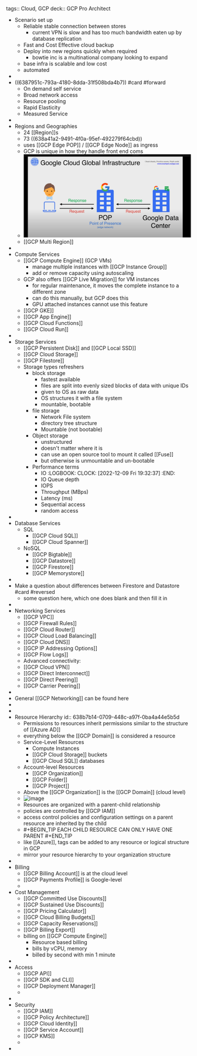 tags:: Cloud, GCP
deck:: GCP Pro Architect

- Scenario set up
	- Reliable stable connection between stores
		- current VPN is slow and has too much bandwidth eaten up by database replication
	- Fast and Cost Effective cloud backup
	- Deploy into new regions quickly when required
		- bowtie inc is a multinational company looking to expand
	- base infra is scalable and low cost
	- automated
-
- ((6387951c-793a-4180-8dda-31f508bda4b7)) #card #forward
	- On demand self service
	- Broad network access
	- Resource pooling
	- Rapid Elasticity
	- Measured Service
-
- Regions and Geographies
	- 24 [[Region]]s
	- 73 ((638a41a2-9491-4f0a-95ef-492279f64cbd))
	- uses [[GCP Edge POP]] / [[GCP Edge Node]] as ingress
	- GCP is unique in how they handle front end coms
	- ![Screen Shot 2022-12-02 at 1.23.32 PM.png](../assets/Screen_Shot_2022-12-02_at_1.23.32_PM_1670005426973_0.png)
	- [[GCP Multi Region]]
-
- Compute Services
	- [[GCP Compute Engine]] (GCP VMs)
		- manage multiple instances with [[GCP Instance Group]]
		- add or remove capacity using autoscaling
	- GCP also offers [[GCP Live Migration]] for VM instances
		- for regular maintenance, it moves the complete instance to a different zone
		- can do this manually, but GCP does this
		- GPU attached instances cannot use this feature
	- [[GCP GKE]]
	- [[GCP App Engine]]
	- [[GCP Cloud Functions]]
	- [[GCP Cloud Run]]
-
- Storage Services
	- [[GCP Persistent Disk]] and [[GCP Local SSD]]
	- [[GCP Cloud Storage]]
	- [[GCP Filestore]]
	- Storage types refreshers
		- block storage
			- fastest available
			- files are split into evenly sized blocks of data with unique IDs
			- given to OS as raw data
			- OS structures it with a file system
			- mountable, bootable
		- file storage
			- Network File system
			- directory tree structure
			- Mountable (not bootable)
		- Object storage
			- unstructured
			- doesn't matter where it is
			- can use an open source tool to mount it called [[Fuse]]
			- but otherwise is unmountable and un-bootable
		- Performance terms
			- IO
			  :LOGBOOK:
			  CLOCK: [2022-12-09 Fri 19:32:37]
			  :END:
			- IO Queue depth
			- IOPS
			- Throughput (MBps)
			- Latency (ms)
			- Sequential access
			- random access
-
- Database Services
	- SQL
		- [[GCP Cloud SQL]]
		- [[GCP Cloud Spanner]]
	- NoSQL
		- [[GCP Bigtable]]
		- [[GCP Datastore]]
		- [[GCP Firestore]]
		- [[GCP Memorystore]]
-
- Make a question about differences between Firestore and Datastore #card #reversed
	- some question here, which one does blank and then fill it in
-
- Networking Services
	- [[GCP VPC]]
	- [[GCP Firewall Rules]]
	- [[GCP Cloud Router]]
	- [[GCP Cloud Load Balancing]]
	- [[GCP Cloud DNS]]
	- [[GCP IP Addressing Options]]
	- [[GCP Flow Logs]]
	- Advanced connectivity:
	- [[GCP Cloud VPN]]
	- [[GCP Direct Interconnect]]
	- [[GCP Direct Peering]]
	- [[GCP Carrier Peering]]
-
- General [[GCP Networking]] can be found here
-
-
- Resource Hierarchy
  id:: 638b7b14-0709-448c-a97f-0ba4a44e5b5d
	- Permissions to resources inherit permissions similar to the structure of [[Azure AD]]
	- everything below the [[GCP Domain]] is considered a resource
	- Service-Level Resources
		- Compute Instances
		- [[GCP Cloud Storage]] buckets
		- [[GCP Cloud SQL]] databases
	- Account-level Resources
		- [[GCP Organization]]
		- [[GCP Folder]]
		- [[GCP Project]]
	- Above the [[GCP Organization]] is the [[GCP Domain]] (cloud level)
	- ![image](https://cloud.google.com/static/resource-manager/img/cloud-hierarchy.svg)
	- Resources are organized with a parent-child relationship
	- policies are controlled by [[GCP IAM]]
	- access control policies and configuration settings on a parent resource are inherited by the child
	- #+BEGIN_TIP
	  EACH CHILD RESOURCE CAN ONLY HAVE ONE PARENT
	  #+END_TIP
	- like [[Azure]], tags can be added to any resource or logical structure in GCP
	- mirror your resource hierarchy to your organization structure
-
- Billing
	- [[GCP Billing Account]] is at the cloud level
	- [[GCP Payments Profile]] is Google-level
	-
- Cost Management
	- [[GCP Committed Use Discounts]]
	- [[GCP Sustained Use Discounts]]
	- [[GCP Pricing Calculator]]
	- [[GCP Cloud Billing Budgets]]
	- [[GCP Capacity Reservations]]
	- [[GCP Billing Export]]
	- billing on [[GCP Compute Engine]]
		- Resource based billing
		- bills by vCPU, memory
		- billed by second with min 1 minute
-
- Access
	- [[GCP API]]
	- [[GCP SDK and CLI]]
	- [[GCP Deployment Manager]]
	-
-
- Security
	- [[GCP IAM]]
	- [[GCP Policy Architecture]]
	- [[GCP Cloud Identity]]
	- [[GCP Service Account]]
	- [[GCP KMS]]
	-
-